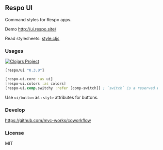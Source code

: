 
Respo UI
----

Command styles for Respo apps.

Demo http://ui.respo.site/

Read stylesheets: [style.cljs](https://github.com/Respo/respo-ui/blob/master/src/respo_ui/style.cljs)

### Usages

[![Clojars Project](https://img.shields.io/clojars/v/respo/ui.svg)](https://clojars.org/respo/ui)

```clojure
[respo/ui "0.3.0"]
```

```clojure
[respo-ui.core :as ui]
[respo-ui.colors :as colors]
[respo-ui.comp.switchy :refer [comp-switch]] ; `switch` is a reserved word
```

Use `ui/button` as `:style` attributes for buttons.

### Develop

https://github.com/mvc-works/coworkflow

### License

MIT
